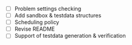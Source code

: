  - [ ] Problem settings checking
 - [ ] Add sandbox & testdata structures
 - [ ] Scheduling policy
 - [ ] Revise README
 - [ ] Support of testdata generation & verification
